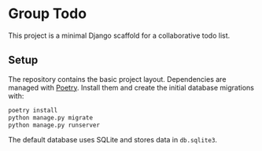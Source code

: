 # Group Todo

This project is a minimal Django scaffold for a collaborative todo list.

## Setup

The repository contains the basic project layout. Dependencies are
managed with [Poetry](https://python-poetry.org/). Install them and create
the initial database migrations with:

```bash
poetry install
python manage.py migrate
python manage.py runserver
```

The default database uses SQLite and stores data in `db.sqlite3`.
